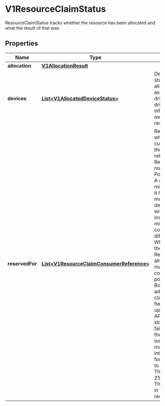 

# V1ResourceClaimStatus

ResourceClaimStatus tracks whether the resource has been allocated and what the result of that was.

## Properties

| Name | Type | Description | Notes |
|------------ | ------------- | ------------- | -------------|
|**allocation** | [**V1AllocationResult**](V1AllocationResult.md) |  |  [optional] |
|**devices** | [**List&lt;V1AllocatedDeviceStatus&gt;**](V1AllocatedDeviceStatus.md) | Devices contains the status of each device allocated for this claim, as reported by the driver. This can include driver-specific information. Entries are owned by their respective drivers. |  [optional] |
|**reservedFor** | [**List&lt;V1ResourceClaimConsumerReference&gt;**](V1ResourceClaimConsumerReference.md) | ReservedFor indicates which entities are currently allowed to use the claim. A Pod which references a ResourceClaim which is not reserved for that Pod will not be started. A claim that is in use or might be in use because it has been reserved must not get deallocated.  In a cluster with multiple scheduler instances, two pods might get scheduled concurrently by different schedulers. When they reference the same ResourceClaim which already has reached its maximum number of consumers, only one pod can be scheduled.  Both schedulers try to add their pod to the claim.status.reservedFor field, but only the update that reaches the API server first gets stored. The other one fails with an error and the scheduler which issued it knows that it must put the pod back into the queue, waiting for the ResourceClaim to become usable again.  There can be at most 256 such reservations. This may get increased in the future, but not reduced. |  [optional] |



